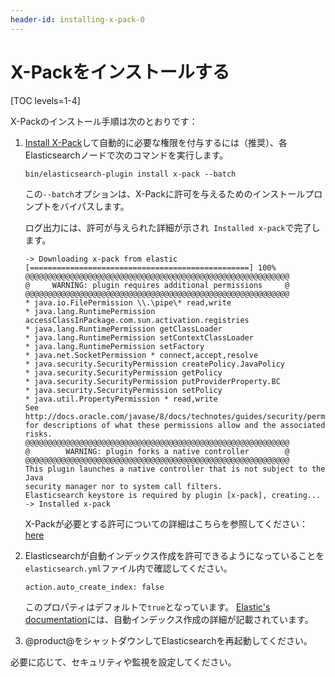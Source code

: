 ```yaml
---
header-id: installing-x-pack-0
---
```


# X-Packをインストールする

[TOC levels=1-4]

X-Packのインストール手順は次のとおりです：

1. [Install X-Pack](https://www.elastic.co/guide/en/elasticsearch/reference/6.1/installing-xpack-es.html)して自動的に必要な権限を付与するには（推奨）、各Elasticsearchノードで次のコマンドを実行します。



       bin/elasticsearch-plugin install x-pack --batch
   
   この`--batch`オプションは、X-Packに許可を与えるためのインストールプロンプトをバイパスします。

   ログ出力には、許可が与えられた詳細が示され` Installed x-pack`で完了します。

       -> Downloading x-pack from elastic
       [=================================================] 100%
       @@@@@@@@@@@@@@@@@@@@@@@@@@@@@@@@@@@@@@@@@@@@@@@@@@@@@@@@@@@
       @     WARNING: plugin requires additional permissions     @
       @@@@@@@@@@@@@@@@@@@@@@@@@@@@@@@@@@@@@@@@@@@@@@@@@@@@@@@@@@@
       * java.io.FilePermission \\.\pipe\* read,write
       * java.lang.RuntimePermission accessClassInPackage.com.sun.activation.registries
       * java.lang.RuntimePermission getClassLoader
       * java.lang.RuntimePermission setContextClassLoader
       * java.lang.RuntimePermission setFactory
       * java.net.SocketPermission * connect,accept,resolve
       * java.security.SecurityPermission createPolicy.JavaPolicy
       * java.security.SecurityPermission getPolicy
       * java.security.SecurityPermission putProviderProperty.BC
       * java.security.SecurityPermission setPolicy
       * java.util.PropertyPermission * read,write
       See http://docs.oracle.com/javase/8/docs/technotes/guides/security/permissions.html
       for descriptions of what these permissions allow and the associated risks.
       @@@@@@@@@@@@@@@@@@@@@@@@@@@@@@@@@@@@@@@@@@@@@@@@@@@@@@@@@@@
       @        WARNING: plugin forks a native controller        @
       @@@@@@@@@@@@@@@@@@@@@@@@@@@@@@@@@@@@@@@@@@@@@@@@@@@@@@@@@@@
       This plugin launches a native controller that is not subject to the Java
       security manager nor to system call filters.
       Elasticsearch keystore is required by plugin [x-pack], creating...
       -> Installed x-pack
   
   X-Packが必要とする許可についての詳細はこちらを参照してください：[here](https://www.elastic.co/guide/en/elasticsearch/reference/6.1/installing-xpack-es.html)

2. Elasticsearchが自動インデックス作成を許可できるようになっていることを`elasticsearch.yml`ファイル内で確認してください。



       action.auto_create_index: false
   
   このプロパティはデフォルトで`true`となっています。 
[Elastic's documentation](https://www.elastic.co/guide/en/elasticsearch/reference/6.1/docs-index_.html#index-creation)には、自動インデックス作成の詳細が記載されています。

3. @product@をシャットダウンしてElasticsearchを再起動してください。

必要に応じて、セキュリティや監視を設定してください。
